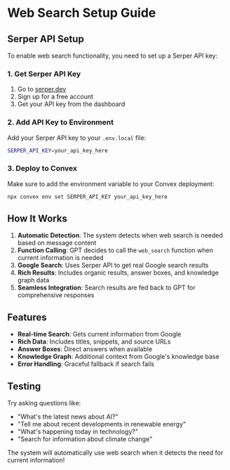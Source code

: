# Web Search Setup Guide

## Serper API Setup

To enable web search functionality, you need to set up a Serper API key:

### 1. Get Serper API Key
1. Go to [serper.dev](https://serper.dev)
2. Sign up for a free account
3. Get your API key from the dashboard

### 2. Add API Key to Environment
Add your Serper API key to your `.env.local` file:

```bash
SERPER_API_KEY=your_api_key_here
```

### 3. Deploy to Convex
Make sure to add the environment variable to your Convex deployment:

```bash
npx convex env set SERPER_API_KEY your_api_key_here
```

## How It Works

1. **Automatic Detection**: The system detects when web search is needed based on message content
2. **Function Calling**: GPT decides to call the `web_search` function when current information is needed
3. **Google Search**: Uses Serper API to get real Google search results
4. **Rich Results**: Includes organic results, answer boxes, and knowledge graph data
5. **Seamless Integration**: Search results are fed back to GPT for comprehensive responses

## Features

- **Real-time Search**: Gets current information from Google
- **Rich Data**: Includes titles, snippets, and source URLs
- **Answer Boxes**: Direct answers when available
- **Knowledge Graph**: Additional context from Google's knowledge base
- **Error Handling**: Graceful fallback if search fails

## Testing

Try asking questions like:
- "What's the latest news about AI?"
- "Tell me about recent developments in renewable energy"
- "What's happening today in technology?"
- "Search for information about climate change"

The system will automatically use web search when it detects the need for current information!

